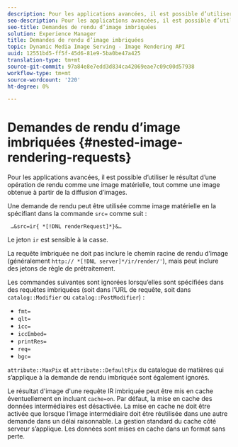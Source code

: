 ```yaml
---
description: Pour les applications avancées, il est possible d’utiliser le résultat d’une opération de rendu comme une image matérielle, tout comme une image obtenue à partir de la diffusion d’images.
seo-description: Pour les applications avancées, il est possible d’utiliser le résultat d’une opération de rendu comme une image matérielle, tout comme une image obtenue à partir de la diffusion d’images.
seo-title: Demandes de rendu d’image imbriquées
solution: Experience Manager
title: Demandes de rendu d’image imbriquées
topic: Dynamic Media Image Serving - Image Rendering API
uuid: 12551bd5-ff5f-45d6-81e9-5ba0be47a425
translation-type: tm+mt
source-git-commit: 97a84e8e7edd3d834ca42069eae7c09c00d57938
workflow-type: tm+mt
source-wordcount: '220'
ht-degree: 0%

---
```



# Demandes de rendu d’image imbriquées {#nested-image-rendering-requests}

Pour les applications avancées, il est possible d’utiliser le résultat d’une opération de rendu comme une image matérielle, tout comme une image obtenue à partir de la diffusion d’images.

Une demande de rendu peut être utilisée comme image matérielle en la spécifiant dans la commande `src=` comme suit :

` …&src=ir{ *[!DNL renderRequest]*}&…`

Le jeton `ir` est sensible à la casse.

La requête imbriquée ne doit pas inclure le chemin racine de rendu d’image (généralement `http:// *[!DNL server]*/ir/render/'`), mais peut inclure des jetons de règle de prétraitement.

Les commandes suivantes sont ignorées lorsqu’elles sont spécifiées dans des requêtes imbriquées (soit dans l’URL de requête, soit dans `catalog::Modifier` ou `catalog::PostModifier`) :

* `fmt=`
* `qlt=`
* `icc=`
* `iccEmbed=`
* `printRes=`
* `req=`
* `bgc=`

`attribute::MaxPix` et `attribute::DefaultPix` du catalogue de matières qui s’applique à la demande de rendu imbriquée sont également ignorés.

Le résultat d&#39;image d&#39;une requête IR imbriquée peut être mis en cache éventuellement en incluant `cache=on`. Par défaut, la mise en cache des données intermédiaires est désactivée. La mise en cache ne doit être activée que lorsque l’image intermédiaire doit être réutilisée dans une autre demande dans un délai raisonnable. La gestion standard du cache côté serveur s’applique. Les données sont mises en cache dans un format sans perte.
